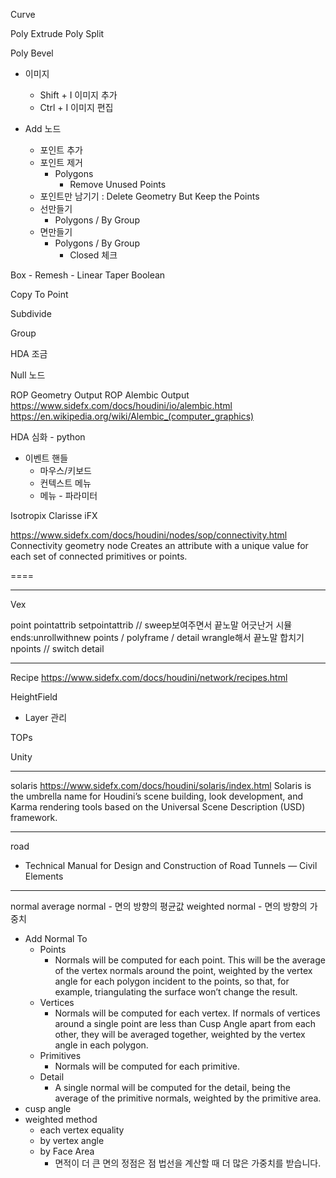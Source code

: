 Curve


Poly Extrude
Poly Split

Poly Bevel


- 이미지
  - Shift + I 이미지 추가
  - Ctrl + I 이미지 편집


- Add 노드
  - 포인트 추가
  - 포인트 제거
    - Polygons
      - Remove Unused Points
  - 포인트만 남기기 : Delete Geometry But Keep the Points
  - 선만들기
    - Polygons / By Group
  - 면만들기
    - Polygons / By Group
      - Closed 체크


Box - Remesh - Linear Taper
Boolean

Copy To Point

Subdivide

Group

HDA 조금

Null 노드

ROP Geometry Output
ROP Alembic Output
https://www.sidefx.com/docs/houdini/io/alembic.html
https://en.wikipedia.org/wiki/Alembic_(computer_graphics)


HDA 심화 - python
- 이벤트 핸들
  - 마우스/키보드
  - 컨텍스트 메뉴
  - 메뉴 - 파라미터

Isotropix  Clarisse iFX


https://www.sidefx.com/docs/houdini/nodes/sop/connectivity.html
Connectivity geometry node
Creates an attribute with a unique value for each set of connected primitives or points.

====

---


Vex

point pointattrib setpointattrib // sweep보여주면서 끝노말 어긋난거 시뮬 ends:unrollwithnew points / polyframe / detail wrangle해서 끝노말 합치기
npoints // switch
detail

---

Recipe
https://www.sidefx.com/docs/houdini/network/recipes.html

HeightField
 - Layer 관리

TOPs

Unity

----

solaris
https://www.sidefx.com/docs/houdini/solaris/index.html
    Solaris is the umbrella name for Houdini’s scene building, look development, and Karma rendering tools based on the Universal Scene Description (USD) framework.

---

road
- Technical Manual for Design and Construction of Road Tunnels — Civil Elements

---
normal
average normal - 면의 방향의 평균값
weighted normal - 면의 방향의 가중치

- Add Normal To
  - Points
    - Normals will be computed for each point. This will be the average of the vertex normals around the point, weighted by the vertex angle for each polygon incident to the points, so that, for example, triangulating the surface won’t change the result.
  - Vertices
    - Normals will be computed for each vertex. If normals of vertices around a single point are less than Cusp Angle apart from each other, they will be averaged together, weighted by the vertex angle in each polygon.
  - Primitives
    - Normals will be computed for each primitive.
  - Detail
    - A single normal will be computed for the detail, being the average of the primitive normals, weighted by the primitive area.
- cusp angle
- weighted method
  - each vertex equality
  - by vertex angle
  - by Face Area
    - 면적이 더 큰 면의 정점은 점 법선을 계산할 때 더 많은 가중치를 받습니다.